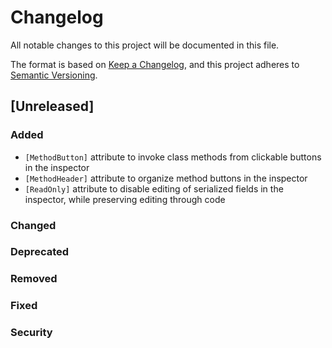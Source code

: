# Changelog

All notable changes to this project will be documented in this file.

The format is based on [Keep a Changelog](https://keepachangelog.com/en/1.1.0/),
and this project adheres to [Semantic Versioning](https://semver.org/spec/v2.0.0.html).

## [Unreleased]

### Added

- `[MethodButton]` attribute to invoke class methods from clickable buttons in the inspector
- `[MethodHeader]` attribute to organize method buttons in the inspector
- `[ReadOnly]` attribute to disable editing of serialized fields in the inspector, while preserving editing through code

### Changed

### Deprecated

### Removed

### Fixed

### Security
